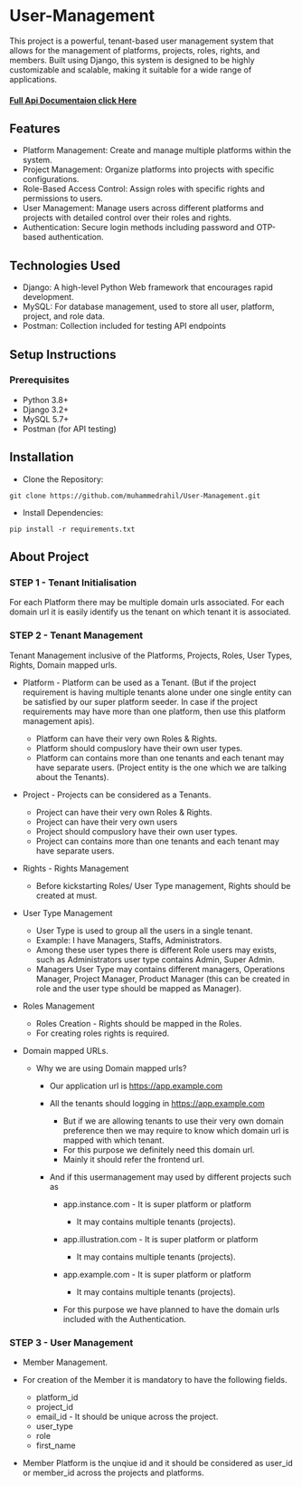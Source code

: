 # User-Management
This project is a powerful, tenant-based user management system that allows for the management of platforms, projects, roles, rights, and members. Built using Django, this system is designed to be highly customizable and scalable, making it suitable for a wide range of applications.

#### [Full Api Documentaion click Here](https://documenter.getpostman.com/view/25199832/2sAXjGdEMD#58d9a911-f02c-4b49-a2ec-e194b7833492)

## Features
- Platform Management: Create and manage multiple platforms within the system.
- Project Management: Organize platforms into projects with specific configurations.
- Role-Based Access Control: Assign roles with specific rights and permissions to users.
- User Management: Manage users across different platforms and projects with detailed control over their roles and rights.
- Authentication: Secure login methods including password and OTP-based authentication.

## Technologies Used
- Django: A high-level Python Web framework that encourages rapid development.
- MySQL: For database management, used to store all user, platform, project, and role data.
- Postman: Collection included for testing API endpoints

## Setup Instructions
### Prerequisites
- Python 3.8+
- Django 3.2+
- MySQL 5.7+
- Postman (for API testing)

## Installation

- Clone the Repository:

```
git clone https://github.com/muhammedrahil/User-Management.git
```
- Install Dependencies:
```
pip install -r requirements.txt
```

## About Project

### STEP 1 - Tenant Initialisation

For each Platform there may be multiple domain urls associated. For each domain url it is easily identify us the tenant on which tenant it is associated.


### STEP 2 - Tenant Management

Tenant Management inclusive of the Platforms, Projects, Roles, User Types, Rights, Domain mapped urls.

- Platform - Platform can be used as a Tenant. (But if the project requirement is having multiple tenants alone under one single entity can be satisfied by our super platform seeder. In case if the project requirements may have more than one platform, then use this platform management apis).
  - Platform can have their very own Roles & Rights.
  - Platform should compuslory have their own user types.
  - Platform can contains more than one tenants and each tenant may have separate users. (Project entity is the one which we are talking about the Tenants).

- Project - Projects can be considered as a Tenants.
  - Project can have their very own Roles & Rights.
  - Project can have their very own users
  - Project should compuslory have their own user types.
  - Project can contains more than one tenants and each tenant may have separate users.

- Rights - Rights Management
  - Before kickstarting Roles/ User Type management, Rights should be created at must.

- User Type Management
  - User Type is used to group all the users in a single tenant.
  - Example: I have Managers, Staffs, Administrators.
  - Among these user types there is different Role users may exists, such as Administrators user type contains Admin, Super Admin.
  - Managers User Type may contains different managers, Operations Manager, Project Manager, Product Manager (this can be created in role and the user type should be mapped as Manager).


- Roles Management
  - Roles Creation - Rights should be mapped in the Roles.
  - For creating roles rights is required.

- Domain mapped URLs.
  - Why we are using Domain mapped urls?
    - Our application url is https://app.example.com
    - All the tenants should logging in https://app.example.com
      - But if we are allowing tenants to use their very own domain preference then we may require to know which domain url is mapped with which tenant.
      - For this purpose we definitely need this domain url.
      - Mainly it should refer the frontend url.

    - And if this usermanagement may used by different projects such as
      - app.instance.com - It is super platform or platform
        - It may contains multiple tenants (projects).

      - app.illustration.com - It is super platform or platform
        - It may contains multiple tenants (projects).

      - app.example.com - It is super platform or platform
        - It may contains multiple tenants (projects).

      - For this purpose we have planned to have the domain urls included with the Authentication.
     

### STEP 3 - User Management

- Member Management.
- For creation of the Member it is mandatory to have the following fields.
  - platform_id
  - project_id
  - email_id - It should be unique across the project.
  - user_type
  - role
  - first_name

- Member Platform is the unqiue id and it should be considered as user_id or member_id across the projects and platforms.








